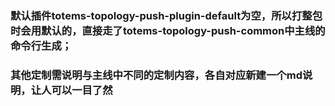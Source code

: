 ### 默认插件totems-topology-push-plugin-default为空，所以打整包时会用默认的，直接走了totems-topology-push-common中主线的命令行生成；
### 其他定制需说明与主线中不同的定制内容，各自对应新建一个md说明，让人可以一目了然